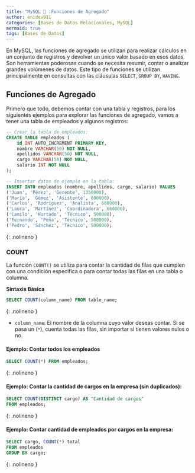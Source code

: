 ```yaml
---
title: "MySQL 🐬 :Funciones de Agregado"
author: enidev911
categories: [Bases de Datos Relacionales, MySQL]
mermaid: true
tags: [Bases de Datos]
---
```


En MySQL, las funciones de agregado se utilizan para realizar cálculos en un conjunto de registros y devolver un único valor basado en esos datos. Son herramientas poderosas cuando se necesita resumir, contar o analizar grandes volúmenes de datos. Este tipo de funciones se utilizan principalmente en consultas con las cláusulas `SELECT`, `GROUP BY`, `HAVING`.

## **Funciones de Agregado**

Primero que todo, debemos contar con una tabla y registros, para los siguientes ejemplos para explorar las funciones de agregado, vamos a tener una tabla de empleados y algunos registros:

```sql
-- Crear la tabla de empleados:
CREATE TABLE empleados (
    id INT AUTO_INCREMENT PRIMARY KEY,
    nombre VARCHAR(50) NOT NULL,
    apellidos VARCHAR(50) NOT NULL,
    cargo VARCHAR(50) NOT NULL,
    salario INT NOT NULL
);

-- Insertar datos de ejemplo en la tabla:
INSERT INTO empleados (nombre, apellidos, cargo, salario) VALUES
('Juan', 'Pérez', 'Gerente', 1350000),
('María', 'Gómez', 'Asistente', 800000),
('Carlos', 'Rodríguez', 'Analista', 680000),
('Laura', 'Martínez', 'Coordinadora', 660000),
('Camilo', 'Hurtado', 'Técnico', 500000),
('Fernando', 'Peña', 'Técnico', 500000),
('Pedro', 'Sánchez', 'Técnico', 500000);
```
{: .nolineno }

### **COUNT**

La función `COUNT()` se utiliza para contar la cantidad de filas que cumplen con una condición específica o para contar todas las filas en una tabla o columna.

**Sintaxis Básica**

```sql
SELECT COUNT(column_name) FROM table_name;
```
{: .nolineno }

- `column_name`: El nombre de la columna cuyo valor deseas contar. Si se pasa un (`*`), cuenta todas las filas, sin importar si tienen valores nulos o no.

#### **Ejemplo:** Contar todos los empleados

```sql
SELECT COUNT(*) FROM empleados;
```
{: .nolineno }

#### **Ejemplo:** Contar la cantidad de cargos en la empresa (sin duplicados):

```sql
SELECT COUNT(DISTINCT cargo) AS "Cantidad de cargos"
FROM empleados;
```
{: .nolineno }

#### **Ejemplo:** Contar cantidad de empleados por cargos en la empresa:

```sql
SELECT cargo, COUNT(*) total
FROM empleados
GROUP BY cargo;
```
{: .nolineno }
